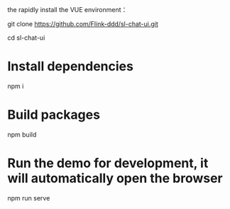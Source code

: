 the rapidly install the VUE environment：

git clone https://github.com/Flink-ddd/sl-chat-ui.git

cd sl-chat-ui

# Install dependencies
npm i

# Build packages
npm build

# Run the demo for development, it will automatically open the browser
npm run serve
